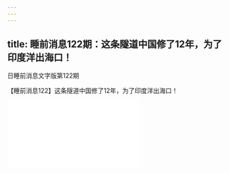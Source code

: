 ```yaml
---
---
---
```

title: 睡前消息122期：这条隧道中国修了12年，为了印度洋出海口！
---

日睡前消息文字版第122期

【睡前消息122】这条隧道中国修了12年，为了印度洋出海口！

<iframe src="//player.bilibili.com/player.html?aid=753284777&bvid=BV1Rk4y167Sp&cid=197246084&page=1" scrolling="no" border="0" frameborder="no" framespacing="0" allowfullscreen="true"> </iframe>